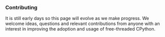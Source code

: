 ### Contributing

It is still early days so this page will evolve as we make progress. We
welcome ideas, questions and relevant contributions from anyone with an
interest in improving the adoption and usage of free-threaded CPython.

